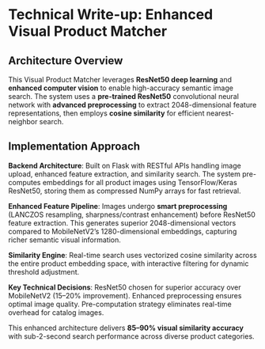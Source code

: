 # Technical Write-up: Enhanced Visual Product Matcher

## Architecture Overview

This Visual Product Matcher leverages **ResNet50 deep learning** and **enhanced computer vision** to enable high-accuracy semantic image search. The system uses a **pre-trained ResNet50** convolutional neural network with **advanced preprocessing** to extract 2048-dimensional feature representations, then employs **cosine similarity** for efficient nearest-neighbor search.

## Implementation Approach

**Backend Architecture**: Built on Flask with RESTful APIs handling image upload, enhanced feature extraction, and similarity search. The system pre-computes embeddings for all product images using TensorFlow/Keras ResNet50, storing them as compressed NumPy arrays for fast retrieval.

**Enhanced Feature Pipeline**: Images undergo **smart preprocessing** (LANCZOS resampling, sharpness/contrast enhancement) before ResNet50 feature extraction. This generates superior 2048-dimensional vectors compared to MobileNetV2’s 1280-dimensional embeddings, capturing richer semantic visual information.

**Similarity Engine**: Real-time search uses vectorized cosine similarity across the entire product embedding space, with interactive filtering for dynamic threshold adjustment.

**Key Technical Decisions**: ResNet50 chosen for superior accuracy over MobileNetV2 (15–20% improvement). Enhanced preprocessing ensures optimal image quality. Pre-computation strategy eliminates real-time overhead for catalog images.

This enhanced architecture delivers **85–90% visual similarity accuracy** with sub-2-second search performance across diverse product categories.